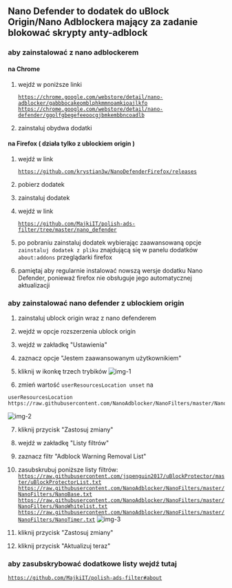 ## Nano Defender to dodatek do uBlock Origin/Nano Adblockera mający za zadanie blokować skrypty anty-adblock

### aby zainstalować z nano adblockerem

#### na Chrome

1. wejdź w poniższe linki

<ul>

<code>https://chrome.google.com/webstore/detail/nano-adblocker/gabbbocakeomblphkmmnoamkioajlkfo</code>
<code>https://chrome.google.com/webstore/detail/nano-defender/ggolfgbegefeeoocgjbmkembbncoadlb</code>

</ul>

2. zainstaluj obydwa dodatki

#### na Firefox ( działa tylko z ublockiem origin )

1. wejdź w link

<ul>

<code>https://github.com/krystian3w/NanoDefenderFirefox/releases</code>

</ul>

2. pobierz dodatek

3. zainstaluj dodatek

4. wejdź w link

<ul>

<code>https://github.com/MajkiIT/polish-ads-filter/tree/master/nano_defender</code>

</ul>

5. po pobraniu zainstaluj dodatek wybierając zaawansowaną opcje `zainstaluj dodatek z pliku` znajdującą się w panelu dodatków `about:addons` przeglądarki firefox

6. pamiętaj aby regularnie instalować nowszą wersje dodatku Nano Defender, ponieważ firefox nie obsługuje jego automatycznej aktualizacji

### aby zainstalować nano defender z ublockiem origin

1. zainstaluj ublock origin wraz z nano defenderem

2. wejdź w opcje rozszerzenia ublock origin

3. wejdź w zakładkę "Ustawienia"

4. zaznacz opcje "Jestem zaawansowanym użytkownikiem"

5. kliknij w ikonkę trzech trybików
![img-1](https://i.imgur.com/4fOOUO8.png)

6. zmień wartość `userResourcesLocation unset` na 
```
userResourcesLocation https://raw.githubusercontent.com/NanoAdblocker/NanoFilters/master/NanoFilters/NanoResources.txt
```
![img-2](https://i.imgur.com/hoxZwxz.png)

7. kliknij przycisk "Zastosuj zmiany"

8. wejdź w zakładkę "Listy filtrów"

9. zaznacz filtr "Adblock Warning Removal List" 

10. zasubskrubuj poniższe listy filtrów:
<code>https://raw.githubusercontent.com/jspenguin2017/uBlockProtector/master/uBlockProtectorList.txt</code>
<code>https://raw.githubusercontent.com/NanoAdblocker/NanoFilters/master/NanoFilters/NanoBase.txt</code>
<code>https://raw.githubusercontent.com/NanoAdblocker/NanoFilters/master/NanoFilters/NanoWhitelist.txt</code>
<code>https://raw.githubusercontent.com/NanoAdblocker/NanoFilters/master/NanoFilters/NanoTimer.txt</code>
![img-3](https://i.imgur.com/Mni0JPe.png)</details>

11. kliknij przycisk "Zastosuj zmiany"

12. kliknij przycisk "Aktualizuj teraz"

### aby zasubskrybować dodatkowe listy wejdź tutaj

<code>https://github.com/MajkiIT/polish-ads-filter#about</code>
